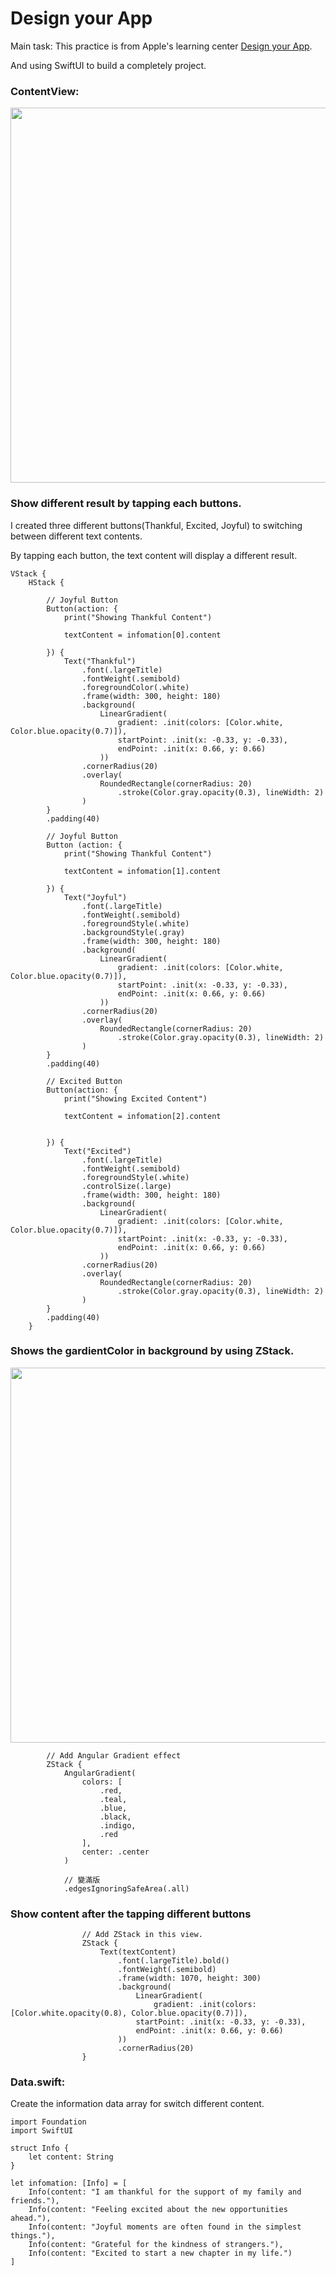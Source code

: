 #  Design your App

Main task:
This practice is from Apple's learning center [Design your App](https://education.apple.com/learning-center/T049524A).

And using SwiftUI to build a completely project.

### ContentView:
<p align="center">
<img src="https://github.com/dwhao84/Design-your-app/blob/8bae87c2cb734044b10cf69c385994783117e799/Design%20your%20app/Assets.xcassets/Design%20My%20App_Animation.dataset/Design%20My%20App_Animation.gif" width="810" height="600"/>
</p> 

### Show different result by tapping each buttons.

I created three different buttons(Thankful, Excited, Joyful) to switching between different text contents.

By tapping each button, the text content will display a different result.

```
VStack {
    HStack {
        
        // Joyful Button
        Button(action: {
            print("Showing Thankful Content")
            
            textContent = infomation[0].content
            
        }) {
            Text("Thankful")
                .font(.largeTitle)
                .fontWeight(.semibold)
                .foregroundColor(.white)
                .frame(width: 300, height: 180)
                .background(
                    LinearGradient(
                        gradient: .init(colors: [Color.white, Color.blue.opacity(0.7)]),
                        startPoint: .init(x: -0.33, y: -0.33),
                        endPoint: .init(x: 0.66, y: 0.66)
                    ))
                .cornerRadius(20)
                .overlay(
                    RoundedRectangle(cornerRadius: 20)
                        .stroke(Color.gray.opacity(0.3), lineWidth: 2)
                )
        }
        .padding(40)
        
        // Joyful Button
        Button (action: {
            print("Showing Thankful Content")
            
            textContent = infomation[1].content
            
        }) {
            Text("Joyful")
                .font(.largeTitle)
                .fontWeight(.semibold)
                .foregroundStyle(.white)
                .backgroundStyle(.gray)
                .frame(width: 300, height: 180)
                .background(
                    LinearGradient(
                        gradient: .init(colors: [Color.white, Color.blue.opacity(0.7)]),
                        startPoint: .init(x: -0.33, y: -0.33),
                        endPoint: .init(x: 0.66, y: 0.66)
                    ))
                .cornerRadius(20)
                .overlay(
                    RoundedRectangle(cornerRadius: 20)
                        .stroke(Color.gray.opacity(0.3), lineWidth: 2)
                )
        }
        .padding(40)
        
        // Excited Button
        Button(action: {
            print("Showing Excited Content")
            
            textContent = infomation[2].content
        
            
        }) {
            Text("Excited")
                .font(.largeTitle)
                .fontWeight(.semibold)
                .foregroundStyle(.white)
                .controlSize(.large)
                .frame(width: 300, height: 180)
                .background(
                    LinearGradient(
                        gradient: .init(colors: [Color.white, Color.blue.opacity(0.7)]),
                        startPoint: .init(x: -0.33, y: -0.33),
                        endPoint: .init(x: 0.66, y: 0.66)
                    ))
                .cornerRadius(20)
                .overlay(
                    RoundedRectangle(cornerRadius: 20)
                        .stroke(Color.gray.opacity(0.3), lineWidth: 2)
                )
        }
        .padding(40)
    }
```

### Shows the gardientColor in background by using ZStack.

<p align="center">
<img src="https://github.com/dwhao84/Design-your-app/blob/8bae87c2cb734044b10cf69c385994783117e799/Design%20your%20app/Assets.xcassets/Design%20My%20App_Screen%20shot.imageset/Design%20My%20App_Screen%20shot.png" width="810" height="600"/>
</p> 

```
        // Add Angular Gradient effect
        ZStack {
            AngularGradient(
                colors: [
                    .red,
                    .teal,
                    .blue,
                    .black,
                    .indigo,
                    .red
                ],
                center: .center
            )
            
            // 變滿版
            .edgesIgnoringSafeArea(.all)
```


### Show content after the tapping different buttons 

```
                // Add ZStack in this view.
                ZStack {
                    Text(textContent)
                        .font(.largeTitle).bold()
                        .fontWeight(.semibold)
                        .frame(width: 1070, height: 300)
                        .background(
                            LinearGradient(
                                gradient: .init(colors: [Color.white.opacity(0.8), Color.blue.opacity(0.7)]),
                            startPoint: .init(x: -0.33, y: -0.33),
                            endPoint: .init(x: 0.66, y: 0.66)
                        ))
                        .cornerRadius(20)
                }
```

### Data.swift:

Create the information data array for switch different content.

```
import Foundation
import SwiftUI

struct Info {
    let content: String
}

let infomation: [Info] = [
    Info(content: "I am thankful for the support of my family and friends."),
    Info(content: "Feeling excited about the new opportunities ahead."),
    Info(content: "Joyful moments are often found in the simplest things."),
    Info(content: "Grateful for the kindness of strangers."),
    Info(content: "Excited to start a new chapter in my life.")
]
```



